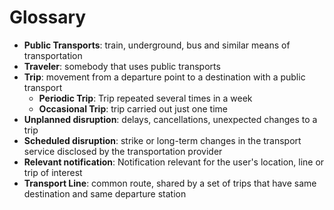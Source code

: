 # Glossary

* **Public Transports**: train, underground, bus and similar means of transportation
* **Traveler**: somebody that uses public transports
* **Trip**: movement from a departure point to a destination with a public transport
	* **Periodic Trip**: Trip repeated several times in a week
	* **Occasional Trip**: trip carried out just one time
* **Unplanned disruption**: delays, cancellations, unexpected changes to a trip
* **Scheduled disruption**: strike or long-term changes in the transport service disclosed by the transportation provider
* **Relevant notification**: Notification relevant for the user's location, line or trip of interest
* **Transport Line**: common route, shared by a set of trips that have same destination and same departure station
